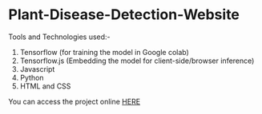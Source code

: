 # Plant-Disease-Detection-Website

Tools and Technologies used:-

1. Tensorflow (for training the model in Google colab)
2. Tensorflow.js (Embedding the model for client-side/browser inference)
3. Javascript
4. Python
5. HTML and CSS

<p>You can access the project online <a href="https://rexsimiloluwah.github.io/PLANT-DISEASE-CLASSIFIER-WEB-APP-TENSORFLOWJS/">HERE</a> </p>

